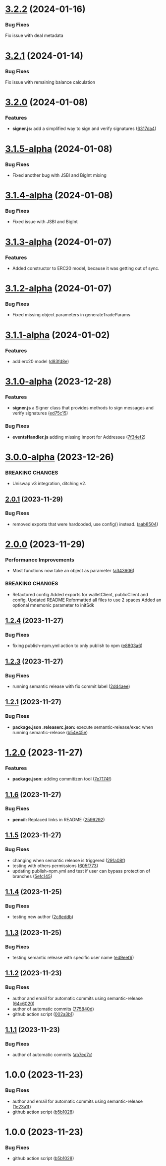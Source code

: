 

# [3.2.2](https://github.com/mediafoundation/media-sdk/compare/v3.2.1...v3.2.2) (2024-01-16)

### Bug Fixes

Fix issue with deal metadata

# [3.2.1](https://github.com/mediafoundation/media-sdk/compare/v3.2.0...v3.2.1) (2024-01-14)

### Bug Fixes

Fix issue with remaining balance calculation

# [3.2.0](https://github.com/mediafoundation/media-sdk/compare/v3.1.5...v3.2.0) (2024-01-08)

### Features

* **signer.js:** add a simplified way to sign and verify signatures ([6317da4](https://github.com/mediafoundation/media-sdk/commit/6317da4da651e18b90be92316ccfa7bb089fbf4d))

# [3.1.5-alpha](https://github.com/mediafoundation/media-sdk/compare/v3.1.4-alpha...v3.1.5-alpha) (2024-01-08)

### Bug Fixes

* Fixed another bug with JSBI and BigInt mixing

# [3.1.4-alpha](https://github.com/mediafoundation/media-sdk/compare/v3.1.3-alpha...v3.1.4-alpha) (2024-01-08)

### Bug Fixes

* Fixed issue with JSBI and BigInt

# [3.1.3-alpha](https://github.com/mediafoundation/media-sdk/compare/v3.1.2-alpha...v3.1.3-alpha) (2024-01-07)

### Features

* Added constructor to ERC20 model, because it was getting out of sync.

# [3.1.2-alpha](https://github.com/mediafoundation/media-sdk/compare/v3.1.1-alpha...v3.1.2-alpha) (2024-01-07)

### Bug Fixes

* Fixed missing object parameters in generateTradeParams

# [3.1.1-alpha](https://github.com/mediafoundation/media-sdk/compare/v3.1.0-alpha...v3.1.1-alpha) (2024-01-02)


### Features

* add erc20 model ([d83fd8e](https://github.com/mediafoundation/media-sdk/commit/d83fd8ea2188fdffbed117976edba755312a09e7))

# [3.1.0-alpha](https://github.com/mediafoundation/media-sdk/compare/v3.0.0-alpha...v3.1.0-alpha) (2023-12-28)

### Features
* **signer.js** a Signer class that provides methods to sign messages and verify signatures ([ed75c15](https://github.com/mediafoundation/media-sdk/commit/ed75c15e738b2045663d9c7d1a6d75954aa44ee9))

### Bug Fixes
* **eventsHandler.js** adding missing import for Addresses ([7f34ef2](https://github.com/mediafoundation/media-sdk/commit/7f34ef24c214b5a518c4efc2221825010bc163e4))



# [3.0.0-alpha](https://github.com/mediafoundation/media-sdk/compare/v2.0.1...v3.0.0-alpha) (2023-12-26)

### BREAKING CHANGES

* Uniswap v3 integration, ditching v2.


## [2.0.1](https://github.com/mediafoundation/media-sdk/compare/v2.0.0...v2.0.1) (2023-11-29)


### Bug Fixes

* removed exports that were hardcoded, use config() instead. ([aab8504](https://github.com/mediafoundation/media-sdk/commit/aab8504a4f5a9d22f9a9038fd4ea01da5ddc2c20))

# [2.0.0](https://github.com/mediafoundation/media-sdk/compare/v1.2.4...v2.0.0) (2023-11-29)


### Performance Improvements

* Most functions now take an object as parameter ([a343606](https://github.com/mediafoundation/media-sdk/commit/a3436068c05a7630712e7328a4e04c58a0276445))


### BREAKING CHANGES

* Refactored config
Added exports for walletClient, publicClient and config.
Updated README
Reformatted all files to use 2 spaces
Added an optional mnemonic parameter to initSdk

## [1.2.4](https://github.com/mediafoundation/media-sdk/compare/v1.2.3...v1.2.4) (2023-11-27)


### Bug Fixes

* fixing publish-npm.yml action to only publish to npm ([e8803a6](https://github.com/mediafoundation/media-sdk/commit/e8803a6d10544bdc08d6f716b39c12ce1a1a794f))

## [1.2.3](https://github.com/mediafoundation/media-sdk/compare/v1.2.2...v1.2.3) (2023-11-27)


### Bug Fixes

* running semantic release with fix commit label ([2dd4aee](https://github.com/mediafoundation/media-sdk/commit/2dd4aee89636861725b17542ed062fd0bb1fbc00))

## [1.2.1](https://github.com/mediafoundation/media-sdk/compare/v1.2.0...v1.2.1) (2023-11-27)


### Bug Fixes

* **package.json .releaserc.json:** execute semantic-release/exec when running semantic-release ([b54e45e](https://github.com/mediafoundation/media-sdk/commit/b54e45e2b4f72c405b6d90b5f338b6afd4bd4b96))

# [1.2.0](https://github.com/mediafoundation/media-sdk/compare/v1.1.6...v1.2.0) (2023-11-27)


### Features

* **package.json:** adding commitizen tool ([7e7174f](https://github.com/mediafoundation/media-sdk/commit/7e7174fe8b5dd0ed00fdb6465fbc1db74e38d07b))

## [1.1.6](https://github.com/mediafoundation/media-sdk/compare/v1.1.5...v1.1.6) (2023-11-27)


### Bug Fixes

* **pencil:** Replaced links in README ([2599292](https://github.com/mediafoundation/media-sdk/commit/259929212f182c8ab7475f31a7bafb2c91481fc8))

## [1.1.5](https://github.com/mediafoundation/media-sdk/compare/v1.1.4...v1.1.5) (2023-11-27)


### Bug Fixes

* changing when semantic release is triggered ([291a08f](https://github.com/mediafoundation/media-sdk/commit/291a08f06e180db9f92f2002f332985ceea119c5))
* testing with others permissions ([605f773](https://github.com/mediafoundation/media-sdk/commit/605f77306e43f4354362c09dd557e5ece14852f2))
* updating publish-npm.yml and test if user can bypass protection of branches ([5efc145](https://github.com/mediafoundation/media-sdk/commit/5efc145786a75f0bef40d4656ead3289bc5a02d9))

## [1.1.4](https://github.com/mediafoundation/media-sdk/compare/v1.1.3...v1.1.4) (2023-11-25)


### Bug Fixes

* testing new author ([2c8eddb](https://github.com/mediafoundation/media-sdk/commit/2c8eddbdd5745beece0b2038eac928108312eab1))

## [1.1.3](https://github.com/mediafoundation/media-sdk/compare/v1.1.2...v1.1.3) (2023-11-25)


### Bug Fixes

* testing semantic release with specific user name ([ed9eef6](https://github.com/mediafoundation/media-sdk/commit/ed9eef64bb50ce90952ff8a158b2086f274edc5b))

## [1.1.2](https://github.com/mediafoundation/media-sdk/compare/v1.1.1...v1.1.2) (2023-11-23)


### Bug Fixes

* author and email for automatic commits using semantic-release ([64c6020](https://github.com/mediafoundation/media-sdk/commit/64c6020944da2d3ff17d85b7f2a245a0cabdd479))
* author of automatic commits ([775840d](https://github.com/mediafoundation/media-sdk/commit/775840d439f07becd677aeabf7f51648469621ac))
* github action script ([002a3b1](https://github.com/mediafoundation/media-sdk/commit/002a3b187bebd5c8c03e5fbf81136af5c5f13fe7))

## [1.1.1](https://github.com/mediafoundation/media-sdk/compare/v1.1.0...v1.1.1) (2023-11-23)


### Bug Fixes

* author of automatic commits ([ab7ec7c](https://github.com/mediafoundation/media-sdk/commit/ab7ec7c372e6fb0802f4548f3c49757c2385f347))

# 1.0.0 (2023-11-23)


### Bug Fixes

* author and email for automatic commits using semantic-release ([1e23a1f](https://github.com/mediafoundation/media-sdk/commit/1e23a1f970647f3cd389fbbd0b004bfcad9d2f99))
* github action script ([b5b1028](https://github.com/mediafoundation/media-sdk/commit/b5b1028018adbef1c677ca4cf3b3d60f6efd16cb))

# 1.0.0 (2023-11-23)


### Bug Fixes

* github action script ([b5b1028](https://github.com/mediafoundation/media-sdk/commit/b5b1028018adbef1c677ca4cf3b3d60f6efd16cb))
